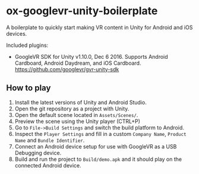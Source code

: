 # ox-googlevr-unity-boilerplate

A boilerplate to quickly start making VR content in Unity for Android and iOS devices.

Included plugins:

* GoogleVR SDK for Unity v1.10.0, Dec 6 2016. Supports Android Cardboard, Android Daydream, and iOS Cardboard. https://github.com/googlevr/gvr-unity-sdk

## How to play

1. Install the latest versions of Unity and Android Studio.
2. Open the git repository as a project with Unity.
3. Open the default scene located in `Assets/Scenes/`.
4. Preview the scene using the Unity player (CTRL+P)
5. Go to `File->Build Settings` and switch the build platform to Android.
6. Inspect the `Player Settings` and fill in a custom `Company Name`, `Product Name` and `Bundle Identifier`.
7. Connect an Android device setup for use with GoogleVR as a USB Debugging device.
8. Build and run the project to `Build/demo.apk` and it should play on the connected Android device.
